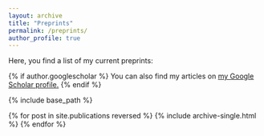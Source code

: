 ```yaml
---
layout: archive
title: "Preprints"
permalink: /preprints/
author_profile: true
---
```


Here, you find a list of my current preprints:

{% if author.googlescholar %}
  You can also find my articles on <u><a href="{{author.googlescholar}}">my Google Scholar profile</a>.</u>
{% endif %}

{% include base_path %}

{% for post in site.publications reversed %}
  {% include archive-single.html %}
{% endfor %}
